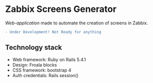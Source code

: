 # Zabbix Screens Generator
_Web-application_ made to automate the creation of screens in Zabbix.

```diff
- Under Development! Not Ready for anything
```

## Technology stack
* Web framework: Ruby on Rails 5.4.1
* Design: Froala blocks
* CSS framework: bootstrap 4
* Auth credentials: Rails session()
